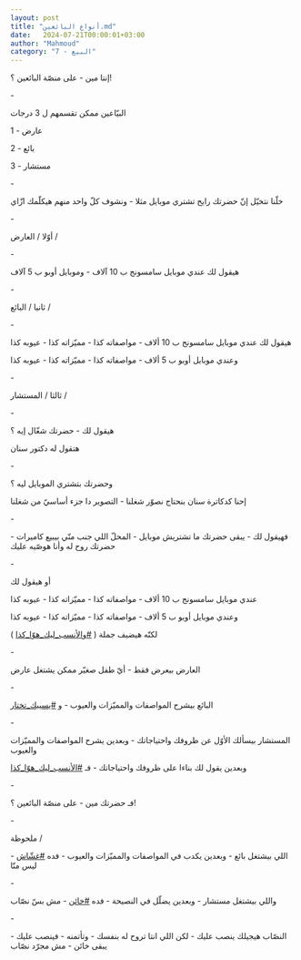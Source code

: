 ```yaml
---
layout: post
title: "أنواع البائعين.md"
date:   2024-07-21T00:00:01+03:00
author: "Mahmoud"
category: "7 - البيع"
---
```

إنتا مين - على منصّة البائعين ؟!

\-

البيّاعين ممكن تقسمهم ل 3 درجات

1 - عارض

2 - بائع

3 - مستشار

\-

خلّنا نتخيّل إنّ حضرتك رايح تشتري موبايل مثلا - ونشوف كلّ
واحد منهم هيكلّمك ازّاي

\-

أوّلا / العارض /

\-

هيقول لك عندي موبايل سامسونج ب 10 آلاف - وموبايل أوبو ب
5 آلاف

\-

ثانيا / البائع /

\-

هيقول لك عندي موبايل سامسونج ب 10 ألاف - مواصفاته كذا -
مميّزاته كذا - عيوبه كذا

وعندي موبايل أوبو ب 5 ألاف - مواصفاته كذا - مميّزاته
كذا - عيوبه كذا

\-

ثالثا / المستشار /

\-

هيقول لك - حضرتك شغّال إيه ؟

هتقول له دكتور سنان

\-

وحضرتك بتشتري الموبايل ليه ؟

إحنا كدكاترة سنان بنحتاج نصوّر شغلنا - التصوير دا جزء
أساسيّ من شغلنا

\-

فهيقول لك - يبقى حضرتك ما تشتريش موبايل - المحلّ اللي جنب
منّي بيبيع كاميرات - حضرتك روح له وأنا هوصّيه عليك

\-

أو هيقول لك

عندي موبايل سامسونج ب 10 ألاف - مواصفاته كذا - مميّزاته
كذا - عيوبه كذا

وعندي موبايل أوبو ب 5 ألاف - مواصفاته كذا - مميّزاته
كذا - عيوبه كذا

لكنّه هيضيف جملة (
[<u>\#والأنسب_ليك_هوّا_كذا</u>](https://www.facebook.com/hashtag/%D9%88%D8%A7%D9%84%D8%A3%D9%86%D8%B3%D8%A8_%D9%84%D9%8A%D9%83_%D9%87%D9%88%D9%91%D8%A7_%D9%83%D8%B0%D8%A7?__eep__=6&__cft__%5b0%5d=AZVDaaeqo9e2909bgzS-nIh8Ckg069qNSKoAh4eyIWVOkZ3qloR4QW76ICNmoQXZ8UY6o5rSHpExVQvaSm88pzSASxq8Ov2I00Zp6ReXixjCVKuAbDy22YFKkGX6GnfYzyak0E13_TaF_gSMGA4JZgeVYdb6Rel3QYc6u1S6l54l25a4sFnfbowb2MHY0vlMYwI&__tn__=*NK-R)
)

\-

العارض بيعرض فقط - أيّ طفل صغيّر ممكن يشتغل عارض

\-

البائع بيشرح المواصفات والمميّزات والعيوب - و
[<u>\#يسيبك_تختار</u>](https://www.facebook.com/hashtag/%D9%8A%D8%B3%D9%8A%D8%A8%D9%83_%D8%AA%D8%AE%D8%AA%D8%A7%D8%B1?__eep__=6&__cft__%5b0%5d=AZVDaaeqo9e2909bgzS-nIh8Ckg069qNSKoAh4eyIWVOkZ3qloR4QW76ICNmoQXZ8UY6o5rSHpExVQvaSm88pzSASxq8Ov2I00Zp6ReXixjCVKuAbDy22YFKkGX6GnfYzyak0E13_TaF_gSMGA4JZgeVYdb6Rel3QYc6u1S6l54l25a4sFnfbowb2MHY0vlMYwI&__tn__=*NK-R)

\-

المستشار بيسألك الأوّل عن ظروفك واحتياجاتك - وبعدين يشرح
المواصفات والمميّزات والعيوب

وبعدين يقول لك بناءا على ظروفك واحتياجاتك - فـ
[<u>\#الأنسب_ليك_هوّا_كذا</u>](https://www.facebook.com/hashtag/%D8%A7%D9%84%D8%A3%D9%86%D8%B3%D8%A8_%D9%84%D9%8A%D9%83_%D9%87%D9%88%D9%91%D8%A7_%D9%83%D8%B0%D8%A7?__eep__=6&__cft__%5b0%5d=AZVDaaeqo9e2909bgzS-nIh8Ckg069qNSKoAh4eyIWVOkZ3qloR4QW76ICNmoQXZ8UY6o5rSHpExVQvaSm88pzSASxq8Ov2I00Zp6ReXixjCVKuAbDy22YFKkGX6GnfYzyak0E13_TaF_gSMGA4JZgeVYdb6Rel3QYc6u1S6l54l25a4sFnfbowb2MHY0vlMYwI&__tn__=*NK-R)

\-

فـ حضرتك مين - على منصّة البائعين ؟!

\-

ملحوظة /

اللي بيشتغل بائع - وبعدين يكدب في المواصفات والمميّزات
والعيوب - فده
[<u>\#غشّاش</u>](https://www.facebook.com/hashtag/%D8%BA%D8%B4%D9%91%D8%A7%D8%B4?__eep__=6&__cft__%5b0%5d=AZVDaaeqo9e2909bgzS-nIh8Ckg069qNSKoAh4eyIWVOkZ3qloR4QW76ICNmoQXZ8UY6o5rSHpExVQvaSm88pzSASxq8Ov2I00Zp6ReXixjCVKuAbDy22YFKkGX6GnfYzyak0E13_TaF_gSMGA4JZgeVYdb6Rel3QYc6u1S6l54l25a4sFnfbowb2MHY0vlMYwI&__tn__=*NK-R) -
ليس منّا

\-

واللي بيشتغل مستشار - وبعدين يضلّل في النصيحة -
فده
[<u>\#خائن</u>](https://www.facebook.com/hashtag/%D8%AE%D8%A7%D8%A6%D9%86?__eep__=6&__cft__%5b0%5d=AZVDaaeqo9e2909bgzS-nIh8Ckg069qNSKoAh4eyIWVOkZ3qloR4QW76ICNmoQXZ8UY6o5rSHpExVQvaSm88pzSASxq8Ov2I00Zp6ReXixjCVKuAbDy22YFKkGX6GnfYzyak0E13_TaF_gSMGA4JZgeVYdb6Rel3QYc6u1S6l54l25a4sFnfbowb2MHY0vlMYwI&__tn__=*NK-R) -
مش بسّ نصّاب

\-

النصّاب هيجيلك ينصب عليك - لكن اللي انتا تروح له بنفسك -
وتأتمنه - فينصب عليك - يبقى خائن - مش مجرّد نصّاب
